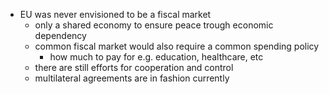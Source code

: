 - EU was never envisioned to be a fiscal market
	- only a shared economy to ensure peace trough economic dependency
	- common fiscal market would also require a common spending policy
		- how much to pay for e.g. education, healthcare, etc
	- there are still efforts for cooperation and control
	- multilateral agreements are in fashion currently